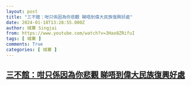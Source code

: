 ```yaml
---
layout: post
title: "三不館：咁只係因為你悲觀 睇唔到偉大民族復興好處"
date: 2024-01-18T13:28:55.000Z
author: 城寨 Singjai
from: https://www.youtube.com/watch?v=3Hao8ZRifuI
tags: [ 城寨 ]
comments: True
categories: [ 城寨 ]
---
```

<!--1705584535000-->
[三不館：咁只係因為你悲觀 睇唔到偉大民族復興好處](https://www.youtube.com/watch?v=3Hao8ZRifuI)
------

<div>

</div>
